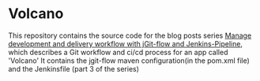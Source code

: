 # Volcano
This repository contains the source code for the blog posts series [Manage development and delivery workflow with jGit-flow and Jenkins-Pipeline](https://fullgc.github.io/manage-development-and-delivery-workflow-with-jgit-flow-and-jenkins-pipeline-part-1/), which describes a Git workflow and ci/cd process for an app called 'Volcano'
It contains the jgit-flow maven configuration(in the pom.xml file) and the Jenkinsfile (part 3 of the series)
